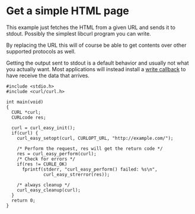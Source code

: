 # Get a simple HTML page

This example just fetches the HTML from a given URL and sends it to
stdout. Possibly the simplest libcurl program you can write.

By replacing the URL this will of course be able to get contents over other
supported protocols as well.

Getting the output sent to stdout is a default behavior and usually not what
you actually want. Most applications will instead install a [write
callback](../callbacks/write.md) to have receive the data that arrives.

    #include <stdio.h>
    #include <curl/curl.h>

    int main(void)
    {
      CURL *curl;
      CURLcode res;

      curl = curl_easy_init();
      if(curl) {
        curl_easy_setopt(curl, CURLOPT_URL, "http://example.com/");

        /* Perform the request, res will get the return code */
        res = curl_easy_perform(curl);
        /* Check for errors */
        if(res != CURLE_OK)
          fprintf(stderr, "curl_easy_perform() failed: %s\n",
                  curl_easy_strerror(res));

        /* always cleanup */
        curl_easy_cleanup(curl);
      }
      return 0;
    }
